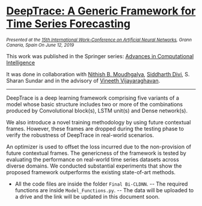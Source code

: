 # [DeepTrace: A Generic Framework for Time Series Forecasting](https://link.springer.com/chapter/10.1007/978-3-030-20521-8_12)

<i><small>Presented at the <a href="http://iwann.uma.es">15th International Work-Conference on Artificial Neural Networks</a>, Grann Canaria, Spain On June 12, 2019</small></i>

This work was published in the Springer series: [Advances in Computational Intelligence](https://link.springer.com/book/10.1007/978-3-030-20521-8)

It was done in collaboration with [Nithish B. Moudhgalya](https://nithishb.github.io/my-website/#/about), [Siddharth Divi](https://siddharthdivi.github.io), S. Sharan Sundar and in the advisory of [Vineeth Vijayaraghavan](https://solarillionfoundation.org/people/VineethVijayaraghavan/).

<hr>

DeepTrace is a deep learning framework comprising five variants of a model whose basic structure includes two or more of the combinations produced by Convolutional block(s), LSTM unit(s) and Dense network(s).

We also introduce a novel training methodology by using future contextual frames. However, these frames are dropped during the testing phase to verify the robustness of DeepTrace in real-world scenarios. 

An optimizer is used to offset the loss incurred due to the non-provision of future contextual frames. The genericness of the framework is tested by evaluating the performance on real-world time series datasets across diverse domains. We conducted substantial experiments that show the proposed framework outperforms the existing state-of-art methods.


- All the code files are inside the folder `Final Bi-CLDNN`.
-- The required functions are inside `Model_Functions.py`.
-- The data will be uploaded to a drive and the link will be updated in this document soon.
